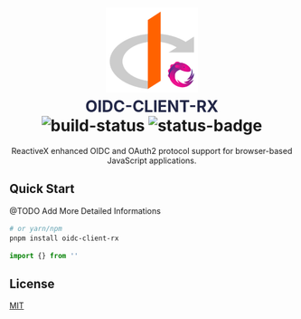 <h1 align="center">
  <img src="./assets/logo-512.png" height="150" alt="OUTPOSTS">
  <div style="color: #232848; font-weight: 700;">OIDC-CLIENT-RX</div>
  <div align="center">
    <img src="https://img.shields.io/github/actions/workflow/status/lonelyhentxi/oidc-client-rx/build?branch=main" alt="build-status" />
    <img src="https://img.shields.io/badge/status-work--in--progress-blue" alt="status-badge" />
  </div>
</h1>

<p align="center">ReactiveX enhanced OIDC and OAuth2 protocol support for browser-based JavaScript applications.</p>

## Quick Start

@TODO Add More Detailed Informations

```sh
# or yarn/npm
pnpm install oidc-client-rx
```

```ts
import {} from ''
```


## License

[MIT](https://choosealicense.com/licenses/mit/)
